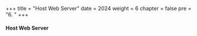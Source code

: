 +++
title = "Host Web Server"
date = 2024
weight = 6
chapter = false
pre = "6. "
+++

#### Host Web Server